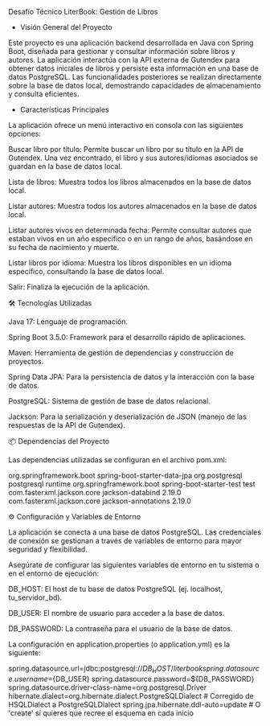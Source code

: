 Desafío Técnico LiterBook: Gestión de Libros

- Visión General del Proyecto

Este proyecto es una aplicación backend desarrollada en Java con Spring Boot, diseñada para gestionar y consultar información sobre libros y autores. La aplicación interactúa con la API externa de Gutendex para obtener datos iniciales de libros y persiste esta información en una base de datos PostgreSQL. Las funcionalidades posteriores se realizan directamente sobre la base de datos local, demostrando capacidades de almacenamiento y consulta eficientes.

- Características Principales

La aplicación ofrece un menú interactivo en consola con las siguientes opciones:

Buscar libro por título: Permite buscar un libro por su título en la API de Gutendex. Una vez encontrado, el libro y sus autores/idiomas asociados se guardan en la base de datos local.

Lista de libros: Muestra todos los libros almacenados en la base de datos local.

Listar autores: Muestra todos los autores almacenados en la base de datos local.

Listar autores vivos en determinada fecha: Permite consultar autores que estaban vivos en un año específico o en un rango de años, basándose en su fecha de nacimiento y muerte.

Listar libros por idioma: Muestra los libros disponibles en un idioma específico, consultando la base de datos local.

Salir: Finaliza la ejecución de la aplicación.

🛠️ Tecnologías Utilizadas

Java 17: Lenguaje de programación.

Spring Boot 3.5.0: Framework para el desarrollo rápido de aplicaciones.

Maven: Herramienta de gestión de dependencias y construcción de proyectos.

Spring Data JPA: Para la persistencia de datos y la interacción con la base de datos.

PostgreSQL: Sistema de gestión de base de datos relacional.

Jackson: Para la serialización y deserialización de JSON (manejo de las respuestas de la API de Gutendex).

📦 Dependencias del Proyecto

Las dependencias utilizadas se configuran en el archivo pom.xml:

<dependencies>
    <dependency>
        <groupId>org.springframework.boot</groupId>
        <artifactId>spring-boot-starter-data-jpa</artifactId>
    </dependency>
    <dependency>
        <groupId>org.postgresql</groupId>
        <artifactId>postgresql</artifactId>
        <scope>runtime</scope>
    </dependency>
    <dependency>
        <groupId>org.springframework.boot</groupId>
        <artifactId>spring-boot-starter-test</artifactId>
        <scope>test</scope>
    </dependency>
    <dependency>
        <groupId>com.fasterxml.jackson.core</groupId>
        <artifactId>jackson-databind</artifactId>
        <version>2.19.0</version>
    </dependency>
    <dependency>
        <groupId>com.fasterxml.jackson.core</groupId>
        <artifactId>jackson-annotations</artifactId>
        <version>2.19.0</version>
    </dependency>
</dependencies>


⚙️ Configuración y Variables de Entorno

La aplicación se conecta a una base de datos PostgreSQL. Las credenciales de conexión se gestionan a través de variables de entorno para mayor seguridad y flexibilidad.

Asegúrate de configurar las siguientes variables de entorno en tu sistema o en el entorno de ejecución:

DB_HOST: El host de tu base de datos PostgreSQL (ej. localhost, tu_servidor_bd).

DB_USER: El nombre de usuario para acceder a la base de datos.

DB_PASSWORD: La contraseña para el usuario de la base de datos.

La configuración en application.properties (o application.yml) es la siguiente:

spring.datasource.url=jdbc:postgresql://${DB_HOST}/literbook
spring.datasource.username=${DB_USER}
spring.datasource.password=${DB_PASSWORD}
spring.datasource.driver-class-name=org.postgresql.Driver
hibernate.dialect=org.hibernate.dialect.PostgreSQLDialect # Corregido de HSQLDialect a PostgreSQLDialect
spring.jpa.hibernate.ddl-auto=update # O 'create' si quieres que recree el esquema en cada inicio
